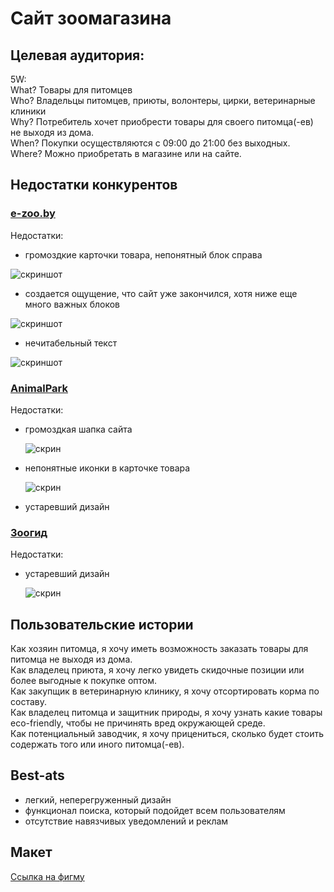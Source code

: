 # Сайт зоомагазина
## Целевая аудитория:
5W:  
What? Товары для питомцев  
Who? Владельцы питомцев, приюты, волонтеры, цирки, ветеринарные клиники  
Why? Потребитель хочет приобрести товары для своего питомца(-ев) не выходя из дома.  
When? Покупки осуществляются с 09:00 до 21:00 без выходных.  
Where? Можно приобретать в магазине или на сайте.  
## Недостатки конкурентов
### [e-zoo.by](https://e-zoo.by/)
Недостатки:  
- громоздкие карточки товара, непонятный блок справа  
  
![скриншот](https://user-images.githubusercontent.com/70842136/156372426-93f5caa0-53bd-4228-a834-b8cacb4048e2.png)   
  
- создается ощущение, что сайт уже закончился, хотя ниже еще много важных блоков  
  
![скриншот](https://user-images.githubusercontent.com/70842136/156372788-0c7bd683-4733-4649-aac0-383b1eec466d.png)  
  
- нечитабельный текст  
  
![скриншот](https://user-images.githubusercontent.com/70842136/156373275-4eb72f32-93fc-4311-a9a0-b05a0d8e1e48.png)
  
### [AnimalPark](https://animalpark.by/)
Недостатки:  
- громоздкая шапка сайта  
  
  ![скрин](https://user-images.githubusercontent.com/70842136/156375548-ae69275e-8fd6-439d-86ac-3314ed628080.png)
  
- непонятные иконки в карточке товара  
  
  ![скрин](https://user-images.githubusercontent.com/70842136/156375680-8ffb6da0-4a52-4d54-bb72-961577921f97.png)

- устаревший дизайн  
  
### [Зоогид](https://zoogid.by/)
Недостатки:
- устаревший дизайн
   
   ![скрин](https://user-images.githubusercontent.com/70842136/156387880-4f705929-c539-4f2d-ae6b-f1a1a08490be.png)
   
## Пользовательские истории
Как хозяин питомца, я хочу иметь возможность заказать товары для питомца не выходя из дома.  
Как владелец приюта, я хочу легко увидеть скидочные позиции или более выгодные к покупке оптом.  
Как закупщик в ветеринарную клинику, я хочу отсортировать корма по составу.  
Как владелец питомца и защитник природы, я хочу узнать какие товары eco-friendly, чтобы не причинять вред окружающей среде.     
Как потенциальный заводчик, я хочу прицениться, сколько будет стоить содержать того или иного питомца(-ев).  

## Best-ats
- легкий, неперегруженный дизайн
- функционал поиска, который подойдет всем пользователям
- отсутствие навязчивых уведомлений и реклам  

## Макет
[Ссылка на фигму](https://www.figma.com/file/kztGkqh6H6p6oaM8Ma6ZpN/PetStore?node-id=41%3A2)



  





